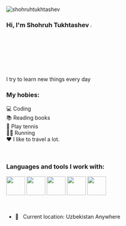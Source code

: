 <p align="left"> <img src="https://komarev.com/ghpvc/?username=shohruhtukhtashev&label=Profile%20views&color=0e75b6&style=flat" alt="shohruhtukhtashev" /> </p>

### Hi, I'm Shohruh Tukhtashev <img src="https://media.giphy.com/media/hvRJCLFzcasrR4ia7z/giphy.gif" width="3%"> <br />
I try to learn new things every day

### My hobies:
💻 Coding <br />
📚 Reading books <br />
🏓 Play tennis <br />
🏃‍♂️ Running <br />
❤️ I like to travel a lot.


<br />

### Languages and tools I work with:

<code><img src="https://w7.pngwing.com/pngs/447/294/png-transparent-python-javascript-logo-clojure-python-logo-blue-angle-text.png" width="50px"></code>
<code><img src="https://logojinni.com/image/logos/numpy.svg" width="50px"></code>
<code><img src="https://miro.medium.com/max/1400/1*CboBBbO8EdrFt8CUQ4EhiQ.png" width="50px"></code>
<code><img src="https://upload.wikimedia.org/wikipedia/commons/thumb/2/2d/Tensorflow_logo.svg/1200px-Tensorflow_logo.svg.png" width="50px"></code>
<code><img src="https://www.pngkey.com/png/full/70-701534_supported-viz-libraries-5-lines-in-a-circle.png" width="50px"></code>

<br />

- 📍 &nbsp; Current location: Uzbekistan Anywhere
